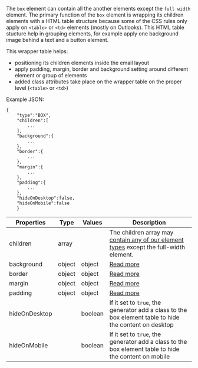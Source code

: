 The `box` element can contain all the another elements except the `full width` element. The primary function of the `box` element is wrapping its children elements with a HTML table structure because some of the CSS rules only apply on `<table>` or `<td>` elements (mostly on Outlooks). This HTML table stucture help in grouping elements, for example apply one background image behind a text and a button element.

This wrapper table helps:
- positioning its children elements inside the email layout
- apply padding, margin, border and background setting around different element or group of elements
- added class attributes take place on the wrapper table on the proper level (`<table>` or `<td>`)


Example JSON:
```
{
    "type":"BOX",
    "children":[
        ...
    ],
    "background":{
        ...
    },
    "border":{
        ...
    },
    "margin":{
        ...
    },
    "padding":{
        ...
    },
    "hideOnDesktop":false,
    "hideOnMobile":false
    }
```
Properties | Type | Values | Description
--- | --- | --- | ---
children | array |  | The children array may [contain any of our element types](../elements) except the full-width element.
background | object | object | [Read more](../prop-groups/background.md)
border | object | object | [Read more](../prop-groups/border.md)
margin | object | object | [Read more](../prop-groups/margin.md)
padding | object | object | [Read more](../prop-groups/margin.md)
hideOnDesktop |  | boolean | If it set to `true`, the generator add a class to the box element table to hide the content on desktop
hideOnMobile |  | boolean | If it set to `true`, the generator add a class to the box element table to hide the content on mobile 